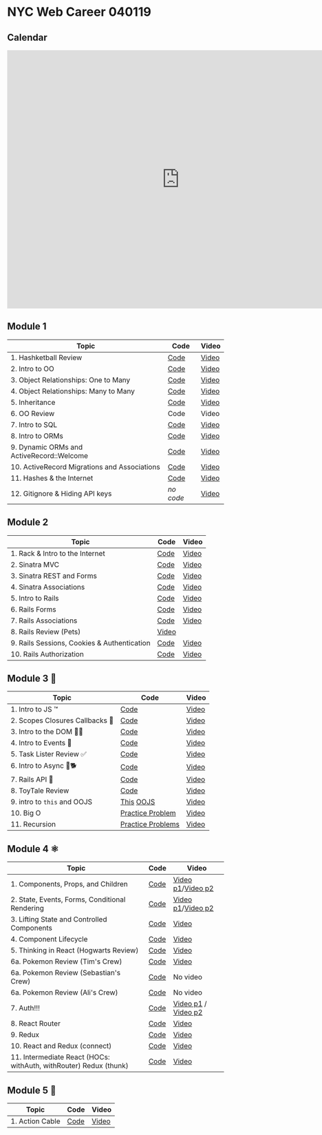 # NYC Web Career 040119

## Calendar
<iframe src="https://calendar.google.com/calendar/embed?mode=WEEK&amp;height=600&amp;wkst=1&amp;bgcolor=%23FFFFFF&amp;src=flatironschool.com_p5nmm9o1912pbuhcip1gl2gjk0@group.calendar.google.com&amp;color=%23B1365F&amp;ctz=America%2FNew_York" style="border-width:0" width="800" height="600" frameborder="0" scrolling="no"></iframe>

## Module 1
| Topic            | Code                | Video                |
| -----            | ----                | -----                |
| 1. Hashketball Review | [Code](https://github.com/learn-co-students/nyc-web-students-040119/tree/master/01-hashketball-review) | [Video](https://www.youtube.com/watch?v=BbCUwUEl1Oo&feature=youtu.be) |
| 2. Intro to OO | [Code](https://github.com/learn-co-students/nyc-web-students-040119/tree/master/02-intro-to-oo) | [Video](https://www.youtube.com/watch?v=oVvWYO92gvg&feature=youtu.be)|
| 3. Object Relationships: One to Many | [Code](https://github.com/learn-co-students/nyc-web-students-040119/tree/master/03-oo-relations-one-to-many) | [Video](https://www.youtube.com/watch?v=0BX8PedZl9c&feature=youtu.be) |
| 4. Object Relationships: Many to Many | [Code](https://github.com/learn-co-students/nyc-web-students-040119/tree/master/04-oo-many-to-many) | [Video](https://www.youtube.com/watch?v=v_MYk1Dp8n4&feature=youtu.be) |
| 5. Inheritance | [Code](https://github.com/learn-co-students/nyc-web-students-040119) | [Video](https://www.youtube.com/watch?v=7sxQ14x5SVA&feature=youtu.be) |
| 6. OO Review | Code | Video |
| 7. Intro to SQL | [Code](https://github.com/learn-co-students/nyc-web-students-040119/tree/master/07-into-to-sql) | [Video](https://www.youtube.com/watch?v=paniXJk9SjY&feature=youtu.be) |
| 8. Intro to ORMs | [Code](https://github.com/learn-co-students/nyc-web-students-040119/tree/master/08-intro-to-orms) | [Video](https://www.youtube.com/watch?v=RAuK0xOWVCA&feature=youtu.be) |
| 9. Dynamic ORMs and ActiveRecord::Welcome | [Code](https://github.com/learn-co-students/nyc-web-students-040119/tree/master/09-dynamic-orms) | [Video](https://www.youtube.com/watch?v=cSSaS2cQIbI&feature=youtu.be) |
| 10. ActiveRecord Migrations and Associations | [Code](https://github.com/learn-co-students/nyc-web-students-040119/tree/master/10-activerecord) | [Video](https://www.youtube.com/watch?v=QLO5OUjFQ1s&feature=youtu.be) |
| 11. Hashes & the Internet | [Code](https://github.com/learn-co-students/nyc-web-students-040119/tree/master/11-hashes-and-the-internet) | [Video](https://www.youtube.com/watch?v=pCFhMfOpPDQ&feature=youtu.be) |
| 12. Gitignore & Hiding API keys | _no code_ | [Video](https://www.youtube.com/watch?v=5MEpPVREUjE&feature=youtu.be) |

## Module 2
| Topic            | Code                | Video                |
| -----            | ----                | -----                |
| 1. Rack & Intro to the Internet | [Code](https://github.com/learn-co-students/nyc-web-students-040119/tree/master/13-rack-intro) | [Video](https://youtu.be/WuTZIAvHpG0) |
| 2. Sinatra MVC | [Code](https://github.com/learn-co-students/nyc-web-students-040119/tree/master/14-sinatra-mvc/rappers) | [Video](https://youtu.be/LbfPC0AgH7c) |
| 3. Sinatra REST and Forms | [Code](https://github.com/learn-co-students/nyc-web-students-040119/tree/master/15-sinatra-REST/rappers) | [Video](https://youtu.be/PUmZmTIFCrc) |
| 4. Sinatra Associations | [Code](https://github.com/learn-co-students/nyc-web-students-040119/tree/master/16-sinatra-associations) | [Video](https://youtu.be/ir9w3cNVsgA) |
| 5. Intro to Rails | [Code](https://github.com/learn-co-students/nyc-web-students-040119/tree/master/17-rails-intro/rappers-app) | [Video](https://youtu.be/L8ypPFahIHc)
| 6. Rails Forms | [Code](https://github.com/learn-co-students/nyc-web-students-040119/tree/master/18-rails-forms/rappers-app) | [Video](https://youtu.be/qCaak-fppqU)
| 7. Rails Associations | [Code](https://github.com/learn-co-students/nyc-web-students-040119/tree/master/19-rails-associations/rappers-app) | [Video](https://youtu.be/Wk5LLKgGl_w)
| 8. Rails Review (Pets) | [Video](https://youtu.be/LlIpagmkJg8)
| 9. Rails Sessions, Cookies & Authentication | [Code](https://github.com/learn-co-students/nyc-web-students-040119/tree/master/21-rails-auth/rappers-app)| [Video](https://youtu.be/KwQ8sV6NRp8)
| 10. Rails Authorization | [Code](https://github.com/learn-co-students/nyc-web-students-040119/tree/master/22-rails-authorization/rappers-app)| [Video](https://youtu.be/bJNawaFT1uo) |


## Module 3 🤠
| Topic            | Code                | Video                |
| -----            | ----                | -----                |
| 1. Intro to JS ™️| [Code](https://github.com/learn-co-students/nyc-web-students-040119/tree/master/23-intro-to-js) | [Video](https://youtu.be/GNXkqqYHsvA) |
| 2. Scopes Closures Callbacks 🔭 | [Code](https://github.com/learn-co-students/nyc-web-students-040119/tree/master/24-scopes-closures-callbacks) | [Video](https://youtu.be/k9O1-TFsEjY) |
| 3. Intro to the DOM 🏡🌳 | [Code](https://github.com/learn-co-students/nyc-web-students-040119/tree/master/25-DOM-intro) | [Video](https://youtu.be/6x6Scoy13G8) |
| 4. Intro to Events 🤔 | [Code](https://github.com/learn-co-students/nyc-web-students-040119/tree/master/26-intro-to-events) | [Video](https://youtu.be/pp-7E5xe4PM) |
| 5. Task Lister Review ✅ | [Code](https://github.com/learn-co-students/nyc-web-students-040119/tree/master/27-task-lister-review) | [Video](https://youtu.be/uahZHxUmMSI) |
| 6. Intro to Async 🐶🐕 | [Code](https://github.com/learn-co-students/nyc-web-students-040119/tree/master/28-intro-to-AJAX) | [Video](https://youtu.be/M-nFOJ877ts) |
| 7. Rails API 🚂 | [Code](https://github.com/learn-co-students/nyc-web-students-040119/tree/master/30-rails-api) | [Video](https://youtu.be/jW_mjFO3c84) |
| 8. ToyTale Review  | [Code](https://github.com/learn-co-students/nyc-web-students-040119/tree/master/31-js-review-toytale) | [Video](https://youtu.be/CTPzClLuFJY) |
| 9. intro to `this` and OOJS  | [This](https://github.com/learn-co-students/nyc-web-students-040119/tree/master/31-execution-context-this) [OOJS](https://github.com/learn-co-students/nyc-web-students-040119/tree/master/32-oojs-prototype) | [Video](https://youtu.be/fis0tqVOk0U) |
| 10. Big O | [Practice Problem](https://gist.github.com/alexgriff/0061bd3ff76c06341a62489899890b01) | [Video](https://www.youtube.com/watch?v=-qBv60OtFho&feature=youtu.be) |
| 11. Recursion | [Practice Problems](https://github.com/alexgriff/wdf_recursion_exercises) | [Video](https://www.youtube.com/watch?v=Px_nC68DHRA&feature=youtu.be) |

## Module 4 ⚛︎

| Topic            | Code                | Video                |
| -----            | ----                | -----                |
| 1. Components, Props, and Children | [Code](https://github.com/learn-co-students/nyc-web-students-040119/tree/master/33-react-components-props-children) | [Video p1](https://www.youtube.com/watch?v=aHf9DlXdU3I)/[Video p2](https://youtu.be/LIGzvCxnWhk)|
| 2. State, Events, Forms, Conditional Rendering | [Code](https://github.com/learn-co-students/nyc-web-students-040119/tree/master/34-react-state-events-forms-rendering) | [Video p1](https://www.youtube.com/watch?v=N2f-OkNkGwE)/[Video p2](https://youtu.be/gDbqwUFycLE)|
|3. Lifting State and Controlled Components | [Code](https://github.com/learn-co-students/nyc-web-students-040119/tree/master/35-react-controlled-forms-lifting-state) | [Video](https://youtu.be/IZawUzYfApo) |
|4. Component Lifecycle | [Code](https://github.com/learn-co-students/nyc-web-students-040119/tree/master/36-component-lifecycle) | [Video](https://youtu.be/Ungy7qBgqC0) |
|5. Thinking in React (Hogwarts Review) | [Code](https://github.com/learn-co-students/nyc-web-students-040119/tree/master/37-hogwarts-review) | [Video](https://youtu.be/MXc9XqHeOo4) |
|6a. Pokemon Review (Tim's Crew) | [Code](https://github.com/timothylevi/react-pokemon-searcher) | [Video](https://youtu.be/sQa3oxfV_SQ) |
|6a. Pokemon Review (Sebastian's Crew) | [Code](https://github.com/Jeffrey-Marks/pokemon-searcher-2) | No video |
|6a. Pokemon Review (Ali's Crew) | [Code](https://github.com/Rexman17/react-pokemon-searcher-nyc-web-career-040119) | No video |
|7. Auth!!! | [Code](https://github.com/learn-co-students/nyc-web-students-040119/tree/master/38-jwt-auth) | [Video p1](https://youtu.be/L4dSwJpsv0Y) / [Video p2](https://youtu.be/8POvUGNTaqM)|
|8. React Router | [Code](https://github.com/learn-co-students/nyc-web-students-040119/tree/master/39-react-router) | [Video](https://youtu.be/kTdivFxbr54)|
|9. Redux | [Code](https://github.com/learn-co-students/nyc-web-students-040119/tree/master/40-redux-intro) | [Video](https://youtu.be/zbovMX2Uh1M) |
|10. React and Redux (connect) | [Code](https://github.com/learn-co-students/nyc-web-students-040119/tree/master/41-react-redux) | [Video](https://youtu.be/dxKU9ArGVdw) |
|11. Intermediate React (HOCs: withAuth, withRouter) Redux (thunk) | [Code](https://github.com/learn-co-students/nyc-web-students-040119/tree/master/42-intermediate-techniques) | [Video](https://youtu.be/3SYlcWebEPo) |

## Module 5 👑

| Topic            | Code                | Video                |
| -----            | ----                | -----                |
|1. Action Cable | [Code](https://github.com/learn-co-students/nyc-web-students-040119/tree/master/43-actioncable/actioncable-starter-app) | [Video](https://youtu.be/6ebXuWt2y48) |
